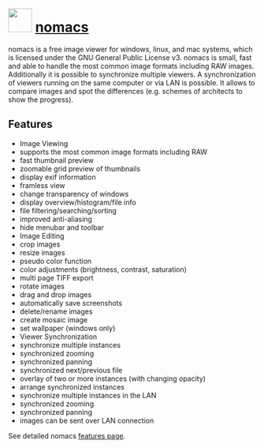 # <img src="https://cdn.jsdelivr.net/gh/chocolatey-community/chocolatey-coreteampackages@bcd6e5bad67c9a360b1e9bc9a1ccfedfd4e57fdd/icons/nomacs.svg" width="48" height="48"/> [nomacs](https://chocolatey.org/packages/nomacs)


nomacs is a free image viewer for windows, linux, and mac systems, which is licensed under the GNU General Public License v3. nomacs is small, fast and able to handle the most common image formats including RAW images. Additionally it is possible to synchronize multiple viewers. A synchronization of viewers running on the same computer or via LAN is possible. It allows to compare images and spot the differences (e.g. schemes of architects to show the progress).

## Features

- Image Viewing
- supports the most common image formats including RAW
- fast thumbnail preview
- zoomable grid preview of thumbnails
- display exif information
- framless view
- change transparency of windows
- display overview/histogram/file info
- file filtering/searching/sorting
- improved anti-aliasing
- hide menubar and toolbar
- Image Editing
- crop images
- resize images
- pseudo color function
- color adjustments (brightness, contrast, saturation)
- multi page TIFF export
- rotate images
- drag and drop images
- automatically save screenshots
- delete/rename images
- create mosaic image
- set wallpaper (windows only)
- Viewer Synchronization
- synchronize multiple instances
- synchronized zooming
- synchronized panning
- synchronized next/previous file
- overlay of two or more instances (with changing opacity)
- arrange synchronized instances
- synchronize multiple instances in the LAN
- synchronized zooming
- synchronized panning
- images can be sent over LAN connection

See detailed nomacs [features page](http://nomacs.org/features/).
